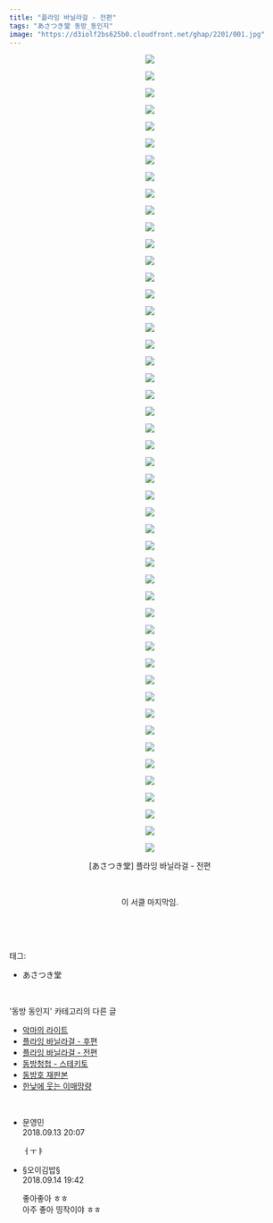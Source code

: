 ```yaml
---
title: "플라잉 바닐라걸 - 전편"
tags: "あさつき堂 동방_동인지"
image: "https://d3iolf2bs625b0.cloudfront.net/ghap/2201/001.jpg"
---
```

<div class="article">
<p style="text-align: center; clear: none; float: none;"><img src="{{ site.imgserver3 }}/ghap/2201/001.jpg"/></p>
<p style="text-align: center; clear: none; float: none;"><img src="{{ site.imgserver3 }}/ghap/2201/002.jpg"/></p>
<p style="text-align: center; clear: none; float: none;"><img src="{{ site.imgserver3 }}/ghap/2201/003.jpg"/></p>
<p style="text-align: center; clear: none; float: none;"><img src="{{ site.imgserver3 }}/ghap/2201/004.jpg"/></p>
<p style="text-align: center; clear: none; float: none;"><img src="{{ site.imgserver3 }}/ghap/2201/005.jpg"/></p>
<p style="text-align: center; clear: none; float: none;"><img src="{{ site.imgserver3 }}/ghap/2201/006.jpg"/></p>
<p style="text-align: center; clear: none; float: none;"><img src="{{ site.imgserver3 }}/ghap/2201/007.jpg"/></p>
<p style="text-align: center; clear: none; float: none;"><img src="{{ site.imgserver3 }}/ghap/2201/008.jpg"/></p>
<p style="text-align: center; clear: none; float: none;"><img src="{{ site.imgserver3 }}/ghap/2201/009.jpg"/></p>
<p style="text-align: center; clear: none; float: none;"><img src="{{ site.imgserver3 }}/ghap/2201/010.jpg"/></p>
<p style="text-align: center; clear: none; float: none;"><img src="{{ site.imgserver3 }}/ghap/2201/011.jpg"/></p>
<p style="text-align: center; clear: none; float: none;"><img src="{{ site.imgserver3 }}/ghap/2201/012.jpg"/></p>
<p style="text-align: center; clear: none; float: none;"><img src="{{ site.imgserver3 }}/ghap/2201/013.jpg"/></p>
<p style="text-align: center; clear: none; float: none;"><img src="{{ site.imgserver3 }}/ghap/2201/014.jpg"/></p>
<p style="text-align: center; clear: none; float: none;"><img src="{{ site.imgserver3 }}/ghap/2201/015.jpg"/></p>
<p style="text-align: center; clear: none; float: none;"><img src="{{ site.imgserver3 }}/ghap/2201/016.jpg"/></p>
<p style="text-align: center; clear: none; float: none;"><img src="{{ site.imgserver3 }}/ghap/2201/017.jpg"/></p>
<p style="text-align: center; clear: none; float: none;"><img src="{{ site.imgserver3 }}/ghap/2201/018.jpg"/></p>
<p style="text-align: center; clear: none; float: none;"><img src="{{ site.imgserver3 }}/ghap/2201/019.jpg"/></p>
<p style="text-align: center; clear: none; float: none;"><img src="{{ site.imgserver3 }}/ghap/2201/020.jpg"/></p>
<p style="text-align: center; clear: none; float: none;"><img src="{{ site.imgserver3 }}/ghap/2201/021.jpg"/></p>
<p style="text-align: center; clear: none; float: none;"><img src="{{ site.imgserver3 }}/ghap/2201/022.jpg"/></p>
<p style="text-align: center; clear: none; float: none;"><img src="{{ site.imgserver3 }}/ghap/2201/023.jpg"/></p>
<p style="text-align: center; clear: none; float: none;"><img src="{{ site.imgserver3 }}/ghap/2201/024.jpg"/></p>
<p style="text-align: center; clear: none; float: none;"><img src="{{ site.imgserver3 }}/ghap/2201/025.jpg"/></p>
<p style="text-align: center; clear: none; float: none;"><img src="{{ site.imgserver3 }}/ghap/2201/026.jpg"/></p>
<p style="text-align: center; clear: none; float: none;"><img src="{{ site.imgserver3 }}/ghap/2201/027.jpg"/></p>
<p style="text-align: center; clear: none; float: none;"><img src="{{ site.imgserver3 }}/ghap/2201/028.jpg"/></p>
<p style="text-align: center; clear: none; float: none;"><img src="{{ site.imgserver3 }}/ghap/2201/029.jpg"/></p>
<p style="text-align: center; clear: none; float: none;"><img src="{{ site.imgserver3 }}/ghap/2201/030.jpg"/></p>
<p style="text-align: center; clear: none; float: none;"><img src="{{ site.imgserver3 }}/ghap/2201/031.jpg"/></p>
<p style="text-align: center; clear: none; float: none;"><img src="{{ site.imgserver3 }}/ghap/2201/032.jpg"/></p>
<p style="text-align: center; clear: none; float: none;"><img src="{{ site.imgserver3 }}/ghap/2201/033.jpg"/></p>
<p style="text-align: center; clear: none; float: none;"><img src="{{ site.imgserver3 }}/ghap/2201/034.jpg"/></p>
<p style="text-align: center; clear: none; float: none;"><img src="{{ site.imgserver3 }}/ghap/2201/035.jpg"/></p>
<p style="text-align: center; clear: none; float: none;"><img src="{{ site.imgserver3 }}/ghap/2201/036.jpg"/></p>
<p style="text-align: center; clear: none; float: none;"><img src="{{ site.imgserver3 }}/ghap/2201/037.jpg"/></p>
<p style="text-align: center; clear: none; float: none;"><img src="{{ site.imgserver3 }}/ghap/2201/038.jpg"/></p>
<p style="text-align: center; clear: none; float: none;"><img src="{{ site.imgserver3 }}/ghap/2201/039.jpg"/></p>
<p style="text-align: center; clear: none; float: none;"><img src="{{ site.imgserver3 }}/ghap/2201/040.jpg"/></p>
<p style="text-align: center; clear: none; float: none;"><img src="{{ site.imgserver3 }}/ghap/2201/041.jpg"/></p>
<p style="text-align: center; clear: none; float: none;"><img src="{{ site.imgserver3 }}/ghap/2201/042.jpg"/></p>
<p style="text-align: center; clear: none; float: none;"><img src="{{ site.imgserver3 }}/ghap/2201/043.jpg"/></p>
<p style="text-align: center; clear: none; float: none;"><img src="{{ site.imgserver3 }}/ghap/2201/044.jpg"/></p>
<p style="text-align: center; clear: none; float: none;"><img src="{{ site.imgserver3 }}/ghap/2201/045.jpg"/></p>
<p style="text-align: center; clear: none; float: none;"><img src="{{ site.imgserver3 }}/ghap/2201/046.jpg"/></p>
<p style="text-align: center; clear: none; float: none;"><img src="{{ site.imgserver3 }}/ghap/2201/047.jpg"/></p>
<p style="text-align: center; clear: none; float: none;"><img src="{{ site.imgserver3 }}/ghap/2201/048.jpg"/></p>
<p style="text-align: center; clear: none; float: none;">[あさつき堂] 플라잉 바닐라걸 - 전편</p>
<p style="text-align: center; clear: none; float: none;"><br/></p>
<p style="text-align: center; clear: none; float: none;">이 서클 마지막임.</p>
<p><br/></p>
</div><br/>
<div class="tagTrail">
<p>태그: </p>
<ul>
<li>あさつき堂</li>
</ul>
</div><br/>
<div class="another">
<p>'동방 동인지' 카테고리의 다른 글</p>
<ul>
<li><a href="/ghap_2203">악마의 라이트</a></li>
<li><a href="/ghap_2202">플라잉 바닐라걸 - 후편</a></li>
<li><a href="/ghap_2201">플라잉 바닐라걸 - 전편</a></li>
<li><a href="/ghap_2199">동방청첩 - 스테키토</a></li>
<li><a href="/ghap_2196">동방호 재판본</a></li>
<li><a href="/ghap_2195">한낮에 웃는 이매망량</a></li>
</ul>
</div><br/>
<div class="cb_module cb_fluid">
<div class="cb_wrt cb_profile">
<div class="comment">
<ul>
<li class="cb_thumb_off" id="comment15331963">
<div class="cb_comment_area">
<div class="cb_info_area">
<div class="cb_section">
<span class="cb_nick_name">문영민</span>
</div>
<div class="cb_section">
<span class="cb_date">2018.09.13 20:07 </span>
</div>
</div>
<div class="cb_dsc_comment">
<p class="cb_dsc">
											ㅓㅜㅑ
										</p>
</div>
</div></li>
<li class="cb_thumb_off" id="comment15332735">
<div class="cb_comment_area">
<div class="cb_info_area">
<div class="cb_section">
<span class="cb_nick_name">§오이김밥§</span>
</div>
<div class="cb_section">
<span class="cb_date">2018.09.14 19:42 </span>
</div>
</div>
<div class="cb_dsc_comment">
<p class="cb_dsc">
											좋아좋아 ㅎㅎ<br/>
아주 좋아 띵작이야 ㅎㅎ
										</p>
</div>
</div></li>
</ul>
</div>
</div><!-- commentList close -->
</div><br/>
